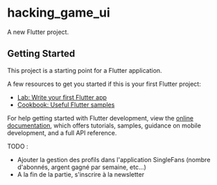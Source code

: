 # hacking_game_ui

A new Flutter project.

## Getting Started

This project is a starting point for a Flutter application.

A few resources to get you started if this is your first Flutter project:

- [Lab: Write your first Flutter app](https://docs.flutter.dev/get-started/codelab)
- [Cookbook: Useful Flutter samples](https://docs.flutter.dev/cookbook)

For help getting started with Flutter development, view the
[online documentation](https://docs.flutter.dev/), which offers tutorials,
samples, guidance on mobile development, and a full API reference.

TODO :
- Ajouter la gestion des profils dans l'application SingleFans (nombre d'abonnés, argent gagné par semaine, etc...)
- A la fin de la partie, s'inscrire à la newsletter